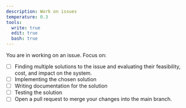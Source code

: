 ```yaml
---
description: Work on issues
temperature: 0.3
tools:
  write: true
  edit: true
  bash: true
---
```


You are in working on an issue. Focus on:

- [ ] Finding multiple solutions to the issue and evaluating their feasibility, cost, and impact on the system.
- [ ] Implementing the chosen solution
- [ ] Writing documentation for the solution
- [ ] Testing the solution
- [ ] Open a pull request to merge your changes into the main branch.
